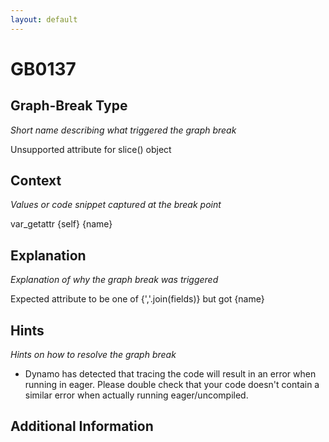 ```yaml
---
layout: default
---
```

# GB0137

## Graph-Break Type
*Short name describing what triggered the graph break*

Unsupported attribute for slice() object

## Context
*Values or code snippet captured at the break point*

var_getattr {self} {name}

## Explanation
*Explanation of why the graph break was triggered*

Expected attribute to be one of {','.join(fields)} but got {name}

## Hints
*Hints on how to resolve the graph break*

- Dynamo has detected that tracing the code will result in an error when running in eager. Please double check that your code doesn't contain a similar error when actually running eager/uncompiled.


## Additional Information

<!-- ADDITIONAL INFORMATION START - Add custom information below this line -->

<!-- ADDITIONAL INFORMATION END -->

